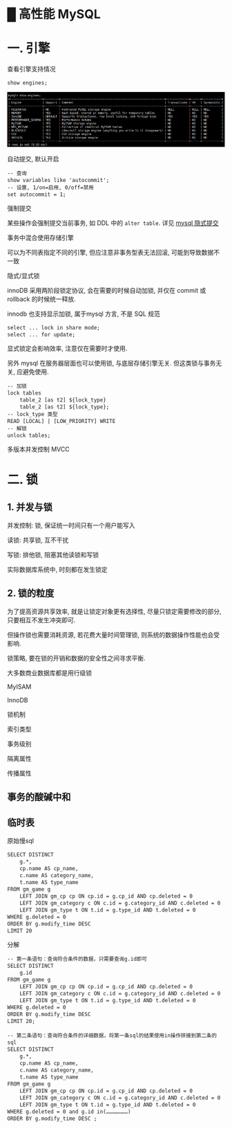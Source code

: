 # █ 高性能 MySQL

# 一. 引擎

查看引擎支持情况

```mysql
show engines;
```

![image-20200730171918370](高性能MySQL.assets/image-20200730171918370.png)

自动提交, 默认开启

```mysql
-- 查询
show variables like 'autocommit';
-- 设置, 1/on=启用, 0/off=禁用
set autocommit = 1;
```

强制提交

某些操作会强制提交当前事务, 如 DDL 中的 `alter table`. 详见 [mysql 隐式提交](https://dev.mysql.com/doc/refman/8.0/en/implicit-commit.html)

事务中混合使用存储引擎

可以为不同表指定不同的引擎, 但应注意非事务型表无法回滚, 可能到导致数据不一致

隐式/显式锁

innoDB 采用两阶段锁定协议, 会在需要的时候自动加锁, 并仅在 commit 或 rollback 的时候统一释放.

innodb 也支持显示加锁, 属于mysql 方言, 不是 SQL 规范

```mysql
select ... lock in share mode;
select ... for update;
```

显式锁定会影响效率, 注意仅在需要时才使用.

另外 mysql 在服务器层面也可以使用锁, 与底层存储引擎无关. 但这类锁与事务无关, 应避免使用.

```mysql
-- 加锁
lock tables 
	table_2 [as t2] ${lock_type} 
	table_2 [as t2] ${lock_type};
-- lock_type 类型
READ [LOCAL] | [LOW_PRIORITY] WRITE
-- 解锁
unlock tables;
```

多版本并发控制 MVCC

# 二. 锁

## 1. 并发与锁

并发控制: 锁, 保证统一时间只有一个用户能写入

读锁: 共享锁, 互不干扰

写锁: 排他锁, 阻塞其他读锁和写锁

实际数据库系统中, 时刻都在发生锁定

## 2. 锁的粒度

为了提高资源共享效率, 就是让锁定对象更有选择性, 尽量只锁定需要修改的部分, 只要相互不发生冲突即可.

但操作锁也需要消耗资源, 若花费大量时间管理锁, 则系统的数据操作性能也会受影响.

锁策略, 要在锁的开销和数据的安全性之间寻求平衡.

大多数商业数据库都是用行级锁

MyISAM

InnoDB

锁机制

索引类型

事务级别

隔离属性

传播属性

## 事务的酸碱中和

## 临时表

原始慢sql

```mysql
SELECT DISTINCT
    g.*,
    cp.name AS cp_name,
    c.name AS category_name,
    t.name AS type_name
FROM gm_game g
    LEFT JOIN gm_cp cp ON cp.id = g.cp_id AND cp.deleted = 0
    LEFT JOIN gm_category c ON c.id = g.category_id AND c.deleted = 0
    LEFT JOIN gm_type t ON t.id = g.type_id AND t.deleted = 0
WHERE g.deleted = 0
ORDER BY g.modify_time DESC
LIMIT 20
```

分解

```mysql
-- 第一条语句：查询符合条件的数据，只需要查询g.id即可
SELECT DISTINCT 
	g.id 
FROM gm_game g 
    LEFT JOIN gm_cp cp ON cp.id = g.cp_id AND cp.deleted = 0 
    LEFT JOIN gm_category c ON c.id = g.category_id AND c.deleted = 0 
    LEFT JOIN gm_type t ON t.id = g.type_id AND t.deleted = 0 
WHERE g.deleted = 0 
ORDER BY g.modify_time DESC 
LIMIT 20;

-- 第二条语句：查询符合条件的详细数据，将第一条sql的结果使用in操作拼接到第二条的sql
SELECT DISTINCT 
    g.*, 
    cp.name AS cp_name,
    c.name AS category_name,
    t.name AS type_name 
FROM gm_game g 
    LEFT JOIN gm_cp cp ON cp.id = g.cp_id AND cp.deleted = 0 
    LEFT JOIN gm_category c ON c.id = g.category_id AND c.deleted = 0 
    LEFT JOIN gm_type t ON t.id = g.type_id AND t.deleted = 0 
WHERE g.deleted = 0 and g.id in(…………………) 
ORDER BY g.modify_time DESC ;
```

